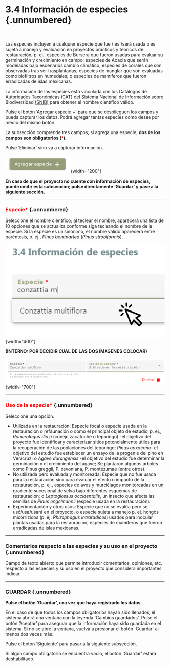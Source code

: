# 3.4 **Información de especies** {.unnumbered}

<br>

Las especies incluyen a cualquier especie que fue / es /será usada o es sujeta a manejo y evaluación en proyectos prácticos y teóricos de restauración, p. ej., especies de Bursera que fueron usadas para evaluar su germinación y crecimiento en campo; especies de Acacia que serán modeladas bajo escenarios cambio climático; especies de corales que son observadas tras ser trasplantadas; especies de manglar que son evaluadas como biofiltros en humedales; o especies de mamíferos que fueron erradicadas de islas mexicanas.

La información de las especies está vinculada con los Catálogos de Autoridades Taxonómicas (CAT) del Sistema Nacional de Información sobre Biodiversidad [(SNIB)](www.snib.mx) para obtener el nombre científico válido. 

Pulse el botón ‘Agregar especie +’ para que se desplieguen los campos y pueda capturar los datos. Podrá agregar tantas especies como desee por medio del mismo botón.

La subsección comprende tres campos; si agrega una especie, **dos de los campos son obligatorios (<span style="color:red">\*</span>)**. 

Pulse ‘Eliminar’ sino va a capturar información.

![](images/Imagen19.png){width="200"}

**En caso de que el proyecto no cuente con información de especies, puede omitir esta subsección; pulse directamente ‘Guardar’ y pase a la siguiente sección.**

----

### <span style="color:red">Especie\*</span> {.unnumbered}
Seleccione el nombre científico; al teclear el nombre, aparecerá una lista de 10 opciones que se actualiza conforme siga tecleando el nombre de la especie. Si la especie es un sinónimo, el nombre válido aparecerá entre paréntesis, p. ej., _Pinus bonapartea_ (_Pinus strobiformis_).

![](images/Imagen3.png){width="400"}

**(INTERNO: POR DECIDIR CUAL DE LAS DOS IMAGENES COLOCAR)**

![](images/Imagen20.png){width="700"}

----

### <span style="color:red">Uso de la especie\*</span> {.unnumbered}
Seleccione una opción.

- Utilizada en la restauración: Especie focal o especie usada en la restauración o refaunación o como el principal objeto de estudio, p. ej.,  _Romerolagus diazi_ (conejo zacatuche o teporingo) -el objetivo del proyecto fue identificar y caracterizar sitios potencialmente útiles para la recuperación de las poblaciones del teporingo; _Pinus oaxacana_ -el objetivo del estudio fue establecer un ensayo de la progenie del pino en Veracruz; o _Agave durangensis_ -el objetivo del estudio fue determinar la germinación y el crecimiento del agave; Se plantaron algunos árboles como Pinus greggii, P. devoniana, P. montezumae (entre otros).
- No utilizada pero evaluada y monitoreada: Especie que no fue usada para la restauración sino para evaluar el efecto o impacto de la restauración, p. ej., especies de aves y murciélagos monitoreadas en un gradiente sucesional de selva bajo diferentes esquemas de restauración; o _Leptoglossus occidentalis_, un insecto que afecta las semillas de _Pinus engelmannii_ (especie usada en la restauración).
- Experimentación y otros usos: Especie que no se evalúa pero se usó/usa/usará en el proyecto, o especie sujeta a manejo p. ej. hongos micorrízicos (p. ej. _Rhizophagus intraradices_) usados para inocular plantas usadas para la restauración; especies de mamíferos que fueron erradicadas de islas mexicanas.

----

### **Comentarios respecto a las especies y su uso en el proyecto** {.unnumbered}
Campo de texto abierto que permite introducir comentarios, opiniones, etc. respecto a las especies y su uso en el proyecto que considera importantes indicar.

----

### **GUARDAR** {.unnumbered}

**Pulse el botón ‘Guardar’, una vez que haya registrado los datos**.

En el caso de que todos los campos obligatorios hayan sido llenados, el sistema abrirá una ventana con la leyenda 'Cambios guardados'. Pulse el botón ‘Aceptar’ para asegurar que la información haya sido guardada en el sistema. Si no se abre la ventana, vuelva a presionar el botón ´Guardar´ al menos dos veces más.

Pulse el botón ‘Siguiente’ para pasar a la siguiente subsección. 

Si algún campo obligatorio se encuentra vacío, el botón ‘Guardar’ estará deshabilitado.
